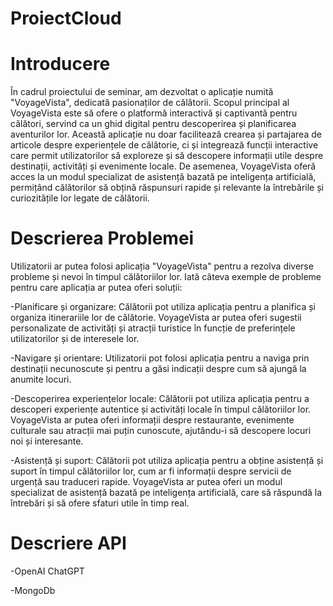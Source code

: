 # ProiectCloud
# Introducere
În cadrul proiectului de seminar, am dezvoltat o aplicație numită "VoyageVista", dedicată pasionaților de călătorii. Scopul principal al VoyageVista este să ofere o platformă interactivă și captivantă pentru călători, servind ca un ghid digital pentru descoperirea și planificarea aventurilor lor. Această aplicație nu doar facilitează crearea și partajarea de articole despre experiențele de călătorie, ci și integrează funcții interactive care permit utilizatorilor să exploreze și să descopere informații utile despre destinații, activități și evenimente locale. De asemenea, VoyageVista oferă acces la un modul specializat de asistență bazată pe inteligența artificială, permițând călătorilor să obțină răspunsuri rapide și relevante la întrebările și curiozitățile lor legate de călătorii.

# Descrierea Problemei

Utilizatorii ar putea folosi aplicația "VoyageVista" pentru a rezolva diverse probleme și nevoi în timpul călătoriilor lor. Iată câteva exemple de probleme pentru care aplicația ar putea oferi soluții:

-Planificare și organizare: Călătorii pot utiliza aplicația pentru a planifica și organiza itinerariile lor de călătorie. VoyageVista ar putea oferi sugestii personalizate de activități și atracții turistice în funcție de preferințele utilizatorilor și de interesele lor.

-Navigare și orientare: Utilizatorii pot folosi aplicația pentru a naviga prin destinații necunoscute și pentru a găsi indicații despre cum să ajungă la anumite locuri.

-Descoperirea experiențelor locale: Călătorii pot utiliza aplicația pentru a descoperi experiențe autentice și activități locale în timpul călătoriilor lor. VoyageVista ar putea oferi informații despre restaurante, evenimente culturale sau atracții mai puțin cunoscute, ajutându-i să descopere locuri noi și interesante.

-Asistență și suport: Călătorii pot utiliza aplicația pentru a obține asistență și suport în timpul călătoriilor lor, cum ar fi informații despre servicii de urgență sau traduceri rapide. VoyageVista ar putea oferi un modul specializat de asistență bazată pe inteligența artificială, care să răspundă la întrebări și să ofere sfaturi utile în timp real.

# Descriere API

-OpenAI ChatGPT

-MongoDb
